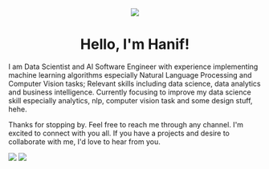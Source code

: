 <div align="center">
  <a href="#"><img src="https://github.com/user-attachments/assets/81a3a860-7d67-4f36-acee-ae43ca7cdb7b"></a>
  <h1><b>Hello, I'm Hanif!</b></h1>
</div>

I am Data Scientist and AI Software Engineer with experience implementing machine learning algorithms especially Natural Language Processing and Computer Vision tasks; Relevant skills including data science, data analytics and business intelligence. Currently focusing to improve my data science skill especially analytics, nlp, computer vision task and some design stuff, hehe. 

Thanks for stopping by. Feel free to reach me through any channel. I'm excited to connect with you all. If you have a projects and desire to collaborate with me, I'd love to hear from you.

<a href="https://hanifabdlh.now.sh" target="_blank"><img src="https://img.shields.io/badge/website-000000?style=for-the-badge&logo=About.me&logoColor=white"></a>
<a href="https://linktr.ee/hanifabdlh" target="_blank"><img src="https://img.shields.io/badge/linktree-39E09B?style=for-the-badge&logo=linktree&logoColor=white"></a>

<!-- **Support Me:**

<a href="https://sociabuzz.com/hanifabdlh"><img src="https://images.g2crowd.com/uploads/product/image/large_detail/large_detail_9077f7bd765069670bb60e47263a661f/sociabuzz.png" height="36"></a>
<a href="https://paypal.me/hanifabdlh?country.x=ID&locale.x=id_ID"><img src="https://encrypted-tbn0.gstatic.com/images?q=tbn:ANd9GcTgSBHKRqUgc9yKaKOBRcRv0fq2IWmmSh3WpA&usqp=CAU" height="36"></a>
<a href="https://buymeacoffee.com/hanifabdlh"><img src="https://jessa.blog/wp-content/uploads/2021/06/bmc-button.png" height="36"></a> -->
